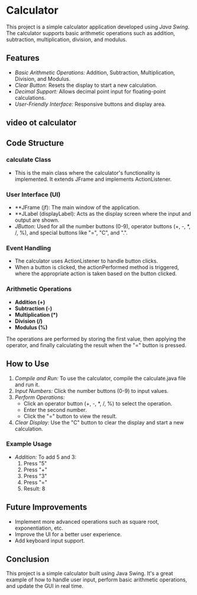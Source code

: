 

# Calculator

This project is a simple calculator application developed using *Java Swing*. The calculator supports basic arithmetic operations such as addition, subtraction, multiplication, division, and modulus.

## Features

- *Basic Arithmetic Operations:* Addition, Subtraction, Multiplication, Division, and Modulus.
- *Clear Button:* Resets the display to start a new calculation.
- *Decimal Support:* Allows decimal point input for floating-point calculations.
- *User-Friendly Interface:* Responsive buttons and display area.
## video ot calculator

## Code Structure

### calculate Class

- This is the main class where the calculator's functionality is implemented. It extends JFrame and implements ActionListener.

### User Interface (UI)

- **JFrame (jf): The main window of the application.
- **JLabel (displayLabel): Acts as the display screen where the input and output are shown.
- *JButton*: Used for all the number buttons (0-9), operator buttons (+, -, *, /, %), and special buttons like "=", "C", and ".".
  

### Event Handling

- The calculator uses ActionListener to handle button clicks.
- When a button is clicked, the actionPerformed method is triggered, where the appropriate action is taken based on the button clicked.

### Arithmetic Operations

- **Addition (+)**
- **Subtraction (-)**
- **Multiplication (*)**
- **Division (/)**
- **Modulus (%)**

The operations are performed by storing the first value, then applying the operator, and finally calculating the result when the "=" button is pressed.

## How to Use

1. *Compile and Run:* To use the calculator, compile the calculate.java file and run it.
2. *Input Numbers:* Click the number buttons (0-9) to input values.
3. *Perform Operations:*
   - Click an operator button (+, -, *, /, %) to select the operation.
   - Enter the second number.
   - Click the "=" button to view the result.
4. *Clear Display:* Use the "C" button to clear the display and start a new calculation.

### Example Usage

- *Addition:* To add 5 and 3:
  1. Press "5"
  2. Press "+"
  3. Press "3"
  4. Press "="
  5. Result: 8

## Future Improvements

- Implement more advanced operations such as square root, exponentiation, etc.
- Improve the UI for a better user experience.
- Add keyboard input support.

## Conclusion

This project is a simple calculator built using Java Swing. It's a great example of how to handle user input, perform basic arithmetic operations, and update the GUI in real time.
